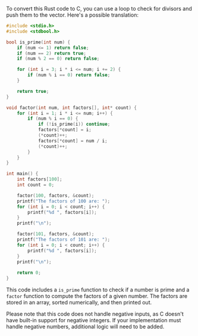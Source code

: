 To convert this Rust code to C, you can use a loop to check for divisors and push them to the vector. Here's a possible translation:

```c
#include <stdio.h>
#include <stdbool.h>

bool is_prime(int num) {
    if (num <= 1) return false;
    if (num == 2) return true;
    if (num % 2 == 0) return false;

    for (int i = 3; i * i <= num; i += 2) {
        if (num % i == 0) return false;
    }

    return true;
}

void factor(int num, int factors[], int* count) {
    for (int i = 1; i * i <= num; i++) {
        if (num % i == 0) {
            if (!is_prime(i)) continue;
            factors[*count] = i;
            (*count)++;
            factors[*count] = num / i;
            (*count)++;
        }
    }
}

int main() {
    int factors[100];
    int count = 0;

    factor(100, factors, &count);
    printf("The factors of 100 are: ");
    for (int i = 0; i < count; i++) {
        printf("%d ", factors[i]);
    }
    printf("\n");

    factor(101, factors, &count);
    printf("The factors of 101 are: ");
    for (int i = 0; i < count; i++) {
        printf("%d ", factors[i]);
    }
    printf("\n");
    
    return 0;
}
```
This code includes a `is_prime` function to check if a number is prime and a `factor` function to compute the factors of a given number. The factors are stored in an array, sorted numerically, and then printed out.

Please note that this code does not handle negative inputs, as C doesn't have built-in support for negative integers. If your implementation must handle negative numbers, additional logic will need to be added.
